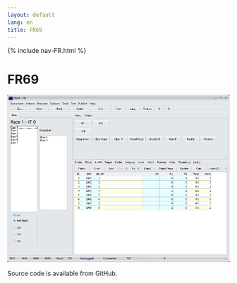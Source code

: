 ```yaml
---
layout: default
lang: en
title: FR69
---
```


{% include nav-FR.html %}

# FR69

![FR69 screenshot](../images/FR69.png)

Source code is available from GitHub.